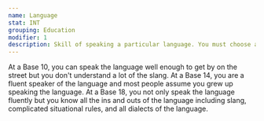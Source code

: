 ```yaml
---
name: Language
stat: INT
grouping: Education
modifier: 1
description: Skill of speaking a particular language. You must choose a specific language whenever you increase this Skill.
---
```


At a Base 10, you can speak the language well
enough to get by on the street but you don't understand
a lot of the slang. At a Base 14, you are a fluent
speaker of the language and most people assume you
grew up speaking the language. At a Base 18, you
not only speak the language fluently but you know
all the ins and outs of the language including slang,
complicated situational rules, and all dialects of the
language.